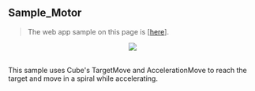 ## Sample_Motor

>  The web app sample on this page is [[here](https://morikatron.github.io/t4u/sample/motor/)].

<div align="center">
<img src="../../../../../docs/res/samples/motor.gif">
</div>

<br>

This sample uses Cube's TargetMove and AccelerationMove to reach the target and move in a spiral while accelerating.

